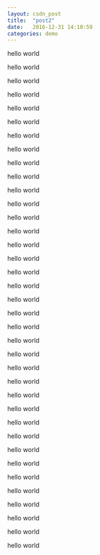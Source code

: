 ```yaml
---
layout: csdn_post
title:  "post2"
date:   2016-12-31 14:10:59
categories: demo
---
```

hello world

hello world

hello world

hello world

hello world

hello world

hello world

hello world

hello world

hello world

hello world

hello world

hello world

hello world

hello world

hello world

hello world

hello world

hello world

hello world

hello world

hello world

hello world

hello world

hello world

hello world

hello world

hello world

hello world

hello world

hello world

hello world

hello world

hello world

hello world

hello world

hello world
